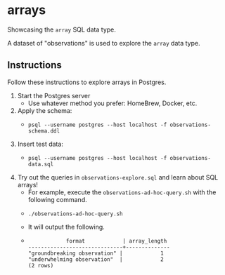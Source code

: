 # arrays

Showcasing the `array` SQL data type.

A dataset of "observations" is used to explore the `array` data type.


## Instructions

Follow these instructions to explore arrays in Postgres.

1. Start the Postgres server
    * Use whatever method you prefer: HomeBrew, Docker, etc. 
2. Apply the schema:
    * ```shell
      psql --username postgres --host localhost -f observations-schema.ddl
      ```
3. Insert test data:
    * ```shell
      psql --username postgres --host localhost -f observations-data.sql
      ```
4. Try out the queries in `observations-explore.sql` and learn about SQL arrays!
    * For example, execute the `observations-ad-hoc-query.sh` with the following command.
    * ```shell
      ./observations-ad-hoc-query.sh
      ```
    * It will output the following.
    * ```text
                  format            | array_length 
      ------------------------------+--------------
      "groundbreaking observation" |            1
      "underwhelming observation"  |            2
      (2 rows)
      ```
